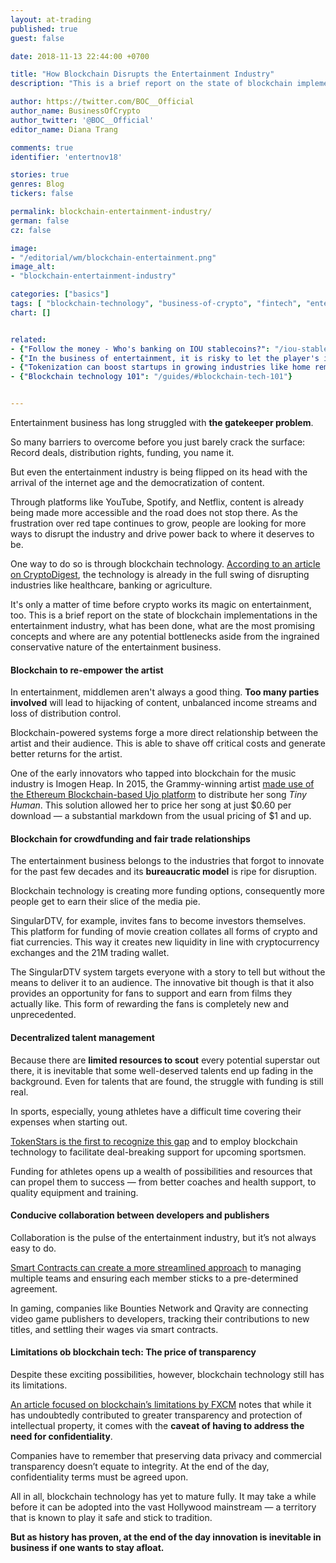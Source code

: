 ```yaml
---
layout: at-trading
published: true
guest: false

date: 2018-11-13 22:44:00 +0700

title: "How Blockchain Disrupts the Entertainment Industry"
description: "This is a brief report on the state of blockchain implementations in the entertainment industry. What has been done, what are the most promising concepts and where are any potential bottlenecks aside from the ingrained conservative nature of the entertainment business."

author: https://twitter.com/BOC__Official
author_name: BusinessOfCrypto
author_twitter: '@BOC__Official'
editor_name: Diana Trang

comments: true
identifier: 'entertnov18'

stories: true
genres: Blog
tickers: false

permalink: blockchain-entertainment-industry/
german: false
cz: false

image:
- "/editorial/wm/blockchain-entertainment.png"
image_alt:
- "blockchain-entertainment-industry"

categories: ["basics"]
tags: [ "blockchain-technology", "business-of-crypto", "fintech", "entertainment-industry", "tokenization", "legal-disruption", "smart-contracts", "tokenomics"]
chart: []


related:
- {"Follow the money - Who's banking on IOU stablecoins?": "/iou-stablecoins-potential/"}
- {"In the business of entertainment, it is risky to let the player's interest wane": "/etheremon-kyber-network/"}
- {"Tokenization can boost startups in growing industries like home remodeling": "/tokenization-startup-boost/"}
- {"Blockchain technology 101": "/guides/#blockchain-tech-101"}


---
```


Entertainment business has long struggled with **the gatekeeper problem**.

So many barriers to overcome before you just barely crack the surface: Record deals, distribution rights, funding, you name it.

But even the entertainment industry is being flipped on its head with the arrival of the internet age and the democratization of content.

Through platforms like YouTube, Spotify, and Netflix, content is already being made more accessible and the road does not stop there. As the frustration over red tape continues to grow, people are looking for more ways to disrupt the industry and drive power back to where it deserves to be.

One way to do so is through blockchain technology. <a href="https://cryptodigestnews.com/5-industries-blockchain-is-disrupting-d219611b029c">According to an article on CryptoDigest</a>, the technology is already in the full swing of disrupting industries like healthcare, banking or agriculture.

It's only a matter of time before crypto works its magic on entertainment, too. This is a brief report on the state of blockchain implementations in the entertainment industry, what has been done, what are the most promising concepts and where are any potential bottlenecks aside from the ingrained conservative nature of the entertainment business.

#### Blockchain to re-empower the artist

In entertainment, middlemen aren't always a good thing. **Too many parties involved** will lead to hijacking of content, unbalanced income streams and loss of distribution control.

Blockchain-powered systems forge a more direct relationship between the artist and their audience. This is able to shave off critical costs and generate better returns for the artist.

One of the early innovators who tapped into blockchain for the music industry is Imogen Heap. In 2015, the Grammy-winning artist <a href="https://www.wired.co.uk/article/blockchain-disrupting-music-mycelia">made use of the Ethereum Blockchain-based Ujo platform</a> to distribute her song <em>Tiny Human</em>. This solution allowed her to price her song at just $0.60 per download — a substantial markdown from the usual pricing of $1 and up.

#### Blockchain for crowdfunding and fair trade relationships

The entertainment business belongs to the industries that forgot to innovate for the past few decades and its **bureaucratic model** is ripe for disruption.

Blockchain technology is creating more funding options, consequently more people get to earn their slice of the media pie.

SingularDTV, for example, invites fans to become investors themselves. This platform for funding of movie creation collates all forms of crypto and fiat currencies. This way it creates new liquidity in line with cryptocurrency exchanges and the 21M trading wallet.

The SingularDTV system targets everyone with a story to tell but without the means to deliver it to an audience. The innovative bit though is that it also provides an opportunity for fans to support and earn from films they actually like. This form of rewarding the fans is completely new and unprecedented.

#### Decentralized talent management

Because there are **limited resources to scout** every potential superstar out there, it is inevitable that some well-deserved talents end up fading in the background. Even for talents that are found, the struggle with funding is still real.

In sports, especially, young athletes have a difficult time covering their expenses when starting out.

<a href="https://www.coinspeaker.com/2017/09/12/decade-sports-industry-wont-blockchain-will-responsible">TokenStars is the first to recognize this gap</a> and to employ blockchain technology to facilitate deal-breaking support for upcoming sportsmen.

Funding for athletes opens up a wealth of possibilities and resources that can propel them to success — from better coaches and health support, to quality equipment and training.

#### Conducive collaboration between developers and publishers

Collaboration is the pulse of the entertainment industry, but it’s not always easy to do.

<a href="https://news.altcointrading.net/how-blockchain-disrupts-legal">Smart Contracts can create a more streamlined approach</a> to managing multiple teams and ensuring each member sticks to a pre-determined agreement.

In gaming, companies like Bounties Network and Qravity are connecting video game publishers to developers, tracking their contributions to new titles, and settling their wages via smart contracts.

#### Limitations ob blockchain tech: The price of transparency

Despite these exciting possibilities, however, blockchain technology still has its limitations.

<a href="https://www.fxcm.com/insights/what-are-blockchains-limitations/">An article focused on blockchain’s limitations by FXCM</a> notes that while it has undoubtedly contributed to greater transparency and protection of intellectual property, it comes with the **caveat of having to address the need for confidentiality**.

Companies have to remember that preserving data privacy and commercial transparency doesn’t equate to integrity. At the end of the day, confidentiality terms must be agreed upon.

All in all, blockchain technology has yet to mature fully. It may take a while before it can be adopted into the vast Hollywood mainstream — a territory that is known to play it safe and stick to tradition.

**But as history has proven, at the end of the day innovation is inevitable in business if one wants to stay afloat.**

